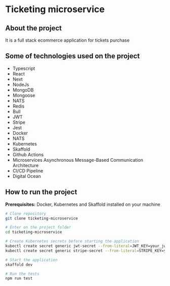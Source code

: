 # Ticketing microservice

## About the project

It is a full stack ecommerce application for tickets purchase

## Some of technologies used on the project

- Typescript
- React
- Next
- NodeJs
- MongoDB
- Mongoose
- NATS
- Redis
- Bull
- JWT
- Stripe
- Jest
- Docker
- NATS
- Kubernetes
- Skaffold
- Github Actions
- Microservices Asynchronous Message-Based Communication Architecture
- CI/CD Pipeline
- Digital Ocean

## How to run the project

**Prerequisites:** Docker, Kubernetes and Skaffold installed on your machine

```bash
# Clone repository
git clone ticketing-microservice

# Enter on the project folder
cd ticketing-microservice

# Create Kubernetes secrets before starting the application
kubectl create secret generic jwt-secret --from-literal=JWT_KEY=your_jwt_secret_key
kubectl create secret generic stripe-secret --from-literal=STRIPE_KEY=your_stripe_key

# Start the application
skaffold dev

# Run the tests
npm run test
```
